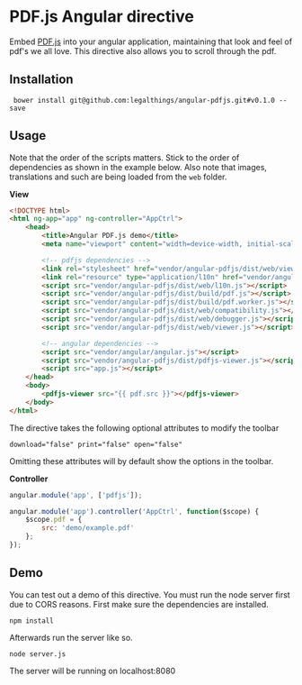 # PDF.js Angular directive

Embed [PDF.js](https://mozilla.github.io/pdf.js/) into your angular application, maintaining that look and feel of pdf's we all love. This directive also allows you to scroll through the pdf.  


## Installation

     bower install git@github.com:legalthings/angular-pdfjs.git#v0.1.0 --save


## Usage

Note that the order of the scripts matters. Stick to the order of dependencies as shown in the example below.
Also note that images, translations and such are being loaded from the `web` folder.

**View**
```html
<!DOCTYPE html>
<html ng-app="app" ng-controller="AppCtrl">
    <head>
        <title>Angular PDF.js demo</title>
        <meta name="viewport" content="width=device-width, initial-scale=1">

        <!-- pdfjs dependencies -->
        <link rel="stylesheet" href="vendor/angular-pdfjs/dist/web/viewer.css"/>
        <link rel="resource" type="application/l10n" href="vendor/angular-pdfjs/dist/web/locale/locale.properties"/>
        <script src="vendor/angular-pdfjs/dist/web/l10n.js"></script>
        <script src="vendor/angular-pdfjs/dist/build/pdf.js"></script>
        <script src="vendor/angular-pdfjs/dist/build/pdf.worker.js"></script>
        <script src="vendor/angular-pdfjs/dist/web/compatibility.js"></script>
        <script src="vendor/angular-pdfjs/dist/web/debugger.js"></script>
        <script src="vendor/angular-pdfjs/dist/web/viewer.js"></script>

        <!-- angular dependencies -->
        <script src="vendor/angular/angular.js"></script>
        <script src="vendor/angular-pdfjs/dist/pdfjs-viewer.js"></script>
        <script src="app.js"></script>
    </head>
    <body>
        <pdfjs-viewer src="{{ pdf.src }}"></pdfjs-viewer>
    </body>
</html>
```

The directive takes the following optional attributes to modify the toolbar

    download="false" print="false" open="false"

Omitting these attributes will by default show the options in the toolbar.

**Controller**
```js
angular.module('app', ['pdfjs']);

angular.module('app').controller('AppCtrl', function($scope) {
    $scope.pdf = {
        src: 'demo/example.pdf'
    };
});
```

## Demo

You can test out a demo of this directive. You must run the node server first due to CORS reasons. First make sure the dependencies are installed.

    npm install

Afterwards run the server like so.

    node server.js

The server will be running on localhost:8080
